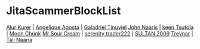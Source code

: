 # JitaScammerBlockList

[Alur Kurer](scammers/alur_kurer/) | [Angelique Agosta](scammers/angelique_agosta/) | [Galadriel Tinuviel](scammers/galadriel_tinuviel/)
[John Naaris](scammers/john_naaris/) | [keen Tsutola](scammers/keen_tsytola/) | [Moon Chunk](scammers/)
[Mr Sour Cream](scammers/mr_sour_cream/) | [serenity trader222](scammers/serenity_trader222/) | [SULTAN 2009](scammers/sultan_2009)
[Treynar](scammers/treynar/) | [Tali Naaria](scammers/tali_narria/)
